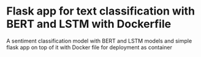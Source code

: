 # Flask app for text classification with BERT and LSTM with Dockerfile
 A sentiment classification model with BERT and LSTM models and simple flask app on top of it with Docker file for deployment as container
